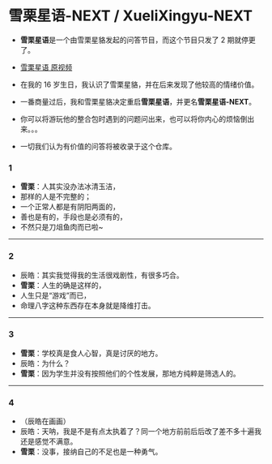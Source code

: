 # 雪栗星语-NEXT / XueliXingyu-NEXT

* **雪栗星语**是一个由雪栗星貉发起的问答节目，而这个节目只发了 2 期就停更了。
* [雪栗星语 原视频](https://www.bilibili.com/video/BV1iP4y1E7L2)

* 在我的 16 岁生日，我认识了雪栗星貉，并在后来发现了他较高的情绪价值。
* 一番商量过后，我和雪栗星貉决定重启**雪栗星语**，并更名**雪栗星语-NEXT**。
* 你可以将游玩他的整合包时遇到的问题问出来，也可以将你内心的烦恼倒出来。。。
* 一切我们认为有价值的问答将被收录于这个仓库。

### 1
* **雪栗**：人其实没办法冰清玉洁，
* 那样的人是不完整的；
* 一个正常人都是有阴阳两面的，
* 善也是有的，手段也是必须有的，
* 不然只是刀俎鱼肉而已啦~

---
### 2
* 辰皓：其实我觉得我的生活很戏剧性，有很多巧合。
* **雪栗**：人生的确是这样的，
* 人生只是“游戏”而已，
* 命理八字这种东西存在本身就是降维打击。

---
### 3
* **雪栗**：学校真是食人心智，真是讨厌的地方。
* 辰皓：为什么？
* **雪栗**：因为学生并没有按照他们的个性发展，那地方纯粹是筛选人的。

---
### 4
* （辰皓在画画）
* 辰皓：天呐，我是不是有点太执着了？同一个地方前前后后改了差不多十遍我还是感觉不满意。
* **雪栗**：没事，接纳自己的不足也是一种勇气。